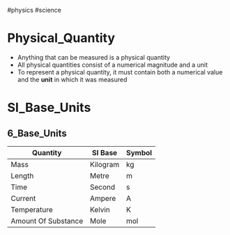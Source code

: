 #physics #science 

# Physical_Quantity
- Anything that can be measured is a physical quantity 
- All physical quantities consist of a numerical magnitude and a unit
- To represent a physical quantity, it must contain both a numerical value and the **unit** in which it was measured
# SI_Base_Units 
## 6_Base_Units
| **Quantity**            | **SI Base**  | **Symbol** |
| ------------------- | -------- | ------ |
| Mass                | Kilogram | kg     |
| Length              | Metre    | m      |
| Time                | Second   | s      |
| Current             | Ampere   | A      |
| Temperature         | Kelvin   | K      |
| Amount Of Substance | Mole     | mol    |


# 